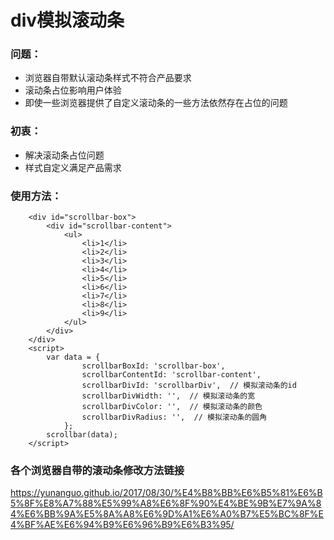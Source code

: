 # div模拟滚动条
### 问题：
- 浏览器自带默认滚动条样式不符合产品要求
- 滚动条占位影响用户体验
- 即使一些浏览器提供了自定义滚动条的一些方法依然存在占位的问题

### 初衷：
- 解决滚动条占位问题
- 样式自定义满足产品需求

### 使用方法：
```
    <div id="scrollbar-box">
        <div id="scrollbar-content">
            <ul>
                <li>1</li>
                <li>2</li>
                <li>3</li>
                <li>4</li>
                <li>5</li>
                <li>6</li>
                <li>7</li>
                <li>8</li>
                <li>9</li>
            </ul>
        </div>
    </div>
    <script>
        var data = {
                scrollbarBoxId: 'scrollbar-box',
                scrollbarContentId: 'scrollbar-content',
                scrollbarDivId: 'scrollbarDiv',  // 模拟滚动条的id
                scrollbarDivWidth: '',  // 模拟滚动条的宽
                scrollbarDivColor: '',  // 模拟滚动条的颜色
                scrollbarDivRadius: '',  // 模拟滚动条的圆角
            };
        scrollbar(data);
    </script>
```

### 各个浏览器自带的滚动条修改方法链接
https://yunanguo.github.io/2017/08/30/%E4%B8%BB%E6%B5%81%E6%B5%8F%E8%A7%88%E5%99%A8%E6%8F%90%E4%BE%9B%E7%9A%84%E6%BB%9A%E5%8A%A8%E6%9D%A1%E6%A0%B7%E5%BC%8F%E4%BF%AE%E6%94%B9%E6%96%B9%E6%B3%95/

